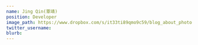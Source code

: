 ```yaml
---
name: Jing Qin(覃靖)
position: Developer
image_path: https://www.dropbox.com/s/it33ti89qmo9c59/blog_about_photo.jpg?dl=0
twitter_username: 
blurb: 
---
```

